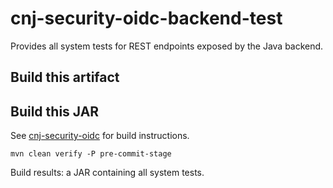 # cnj-security-oidc-backend-test

Provides all system tests for REST endpoints exposed by the Java backend.

## Build this artifact 

## Build this JAR

See [cnj-security-oidc](../README.md) for build instructions.

``` 
mvn clean verify -P pre-commit-stage
```

Build results: a JAR containing all system tests.

